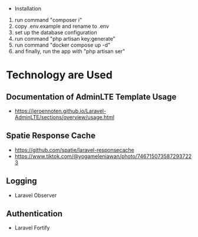 - Installation
1. run command "composer i"
2. copy .env.example and rename to .env
3. set up the database configuration
4. run command "php artisan key:generate"
5. run command "docker compose up -d"
6. and finally, run the app with "php artisan ser"

# Technology are Used

## Documentation of AdminLTE Template Usage
- https://jeroennoten.github.io/Laravel-AdminLTE/sections/overview/usage.html
  
## Spatie Response Cache
- https://github.com/spatie/laravel-responsecache 
- https://www.tiktok.com/@yogameleniawan/photo/7467150735872937223 

## Logging
- Laravel Observer

## Authentication
- Laravel Fortify
